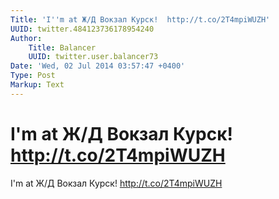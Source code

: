 ```yaml
---
Title: 'I''m at Ж/Д Вокзал Курск!  http://t.co/2T4mpiWUZH'
UUID: twitter.484123736178954240
Author:
    Title: Balancer
    UUID: twitter.user.balancer73
Date: 'Wed, 02 Jul 2014 03:57:47 +0400'
Type: Post
Markup: Text
---
```


# I'm at Ж/Д Вокзал Курск!  http://t.co/2T4mpiWUZH

I'm at Ж/Д Вокзал Курск!  http://t.co/2T4mpiWUZH